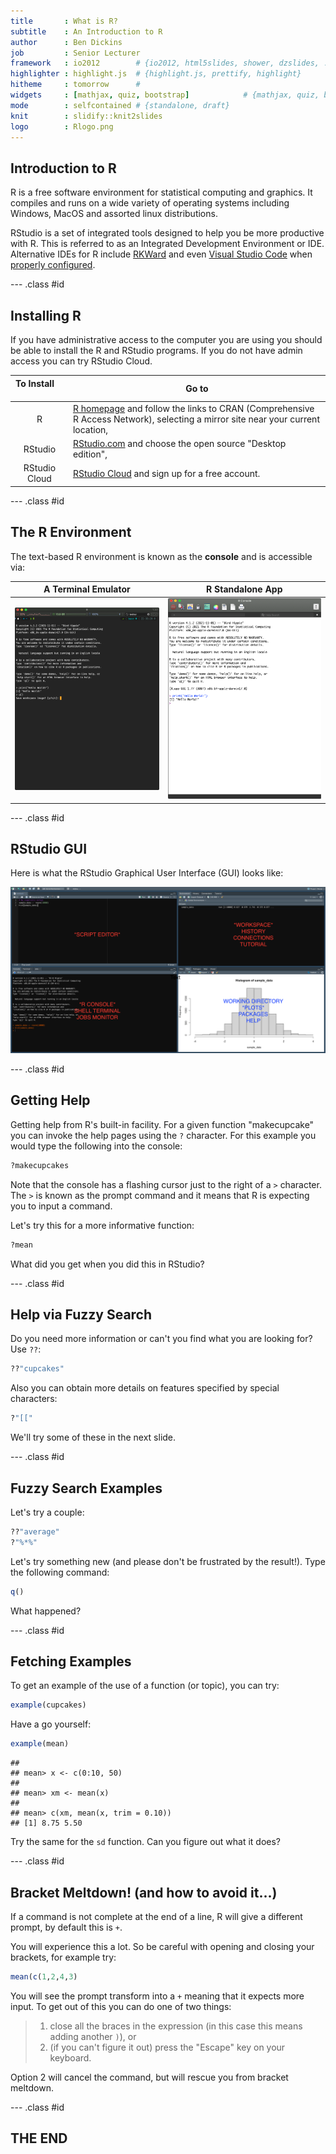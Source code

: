 ```yaml
---
title       : What is R?
subtitle    : An Introduction to R
author      : Ben Dickins
job         : Senior Lecturer
framework   : io2012        # {io2012, html5slides, shower, dzslides, ...}
highlighter : highlight.js  # {highlight.js, prettify, highlight}
hitheme     : tomorrow      # 
widgets     : [mathjax, quiz, bootstrap]            # {mathjax, quiz, bootstrap}
mode        : selfcontained # {standalone, draft}
knit        : slidify::knit2slides
logo        : Rlogo.png
---
```


## Introduction to R

R is a free software environment for statistical computing and graphics. It compiles and runs on a wide variety of operating systems including Windows, MacOS and assorted linux distributions.

RStudio is a set of integrated tools designed to help you be more productive with R. This is referred to as an Integrated Development Environment or IDE. Alternative IDEs for R include [RKWard](https://rkward.kde.org) and even [Visual Studio Code](https://code.visualstudio.com) when [properly configured](https://medium.com/analytics-vidhya/a-fresh-start-for-r-in-vscode-ec61ed108cf6).

--- .class #id 

## Installing R

If you have administrative access to the computer you are using you should be able to install the R and RStudio programs. If you do not have admin access you can try RStudio Cloud.

| To Install &nbsp; &nbsp; &nbsp; &nbsp; &nbsp; &nbsp; &nbsp; &nbsp;   | Go to |
|:--------------------------------------------------------------------:|-------|
| R             | [R homepage](https://www.r-project.org) and follow the links to CRAN (Comprehensive R Access Network), selecting a mirror site near your current location, |
| RStudio       | [RStudio.com](https://www.rstudio.com/products/rstudio/download/) and choose the open source "Desktop edition", |
| RStudio Cloud | [RStudio Cloud](https://rstudio.cloud) and sign up for a free account. |

--- .class #id 

## The R Environment

The text-based R environment is known as the **console** and is accessible via:

| A Terminal Emulator                   | R Standalone App           |
|---------------------------------------|----------------------------|
| ![iTerm2](assets/img/Rterminal.png "R Terminal") | ![R GUI](assets/img/RGUI.png "R GUI") |

--- .class #id 

## RStudio GUI

Here is what the RStudio Graphical User Interface (GUI) looks like:

![RStudio GUI](assets/img/RStudio.png "RStudio GUI")

--- .class #id 

## Getting Help

Getting help from R's built-in facility. For a given function "makecupcake" you can invoke the help pages using the `?` character. For this example you would type the following into the console:


```r
?makecupcakes
```

Note that the console has a flashing cursor just to the right of a `>` character. The `>` is known as the prompt command and it means that R is expecting you to input a command.

Let's try this for a more informative function:


```r
?mean
```
What did you get when you did this in RStudio?

--- .class #id 

## Help via Fuzzy Search

Do you need more information or can't you find what you are looking for? Use `??`:


```r
??"cupcakes"
```

Also you can obtain more details on features specified by special characters:

```r
?"[["
```

We'll try some of these in the next slide.

--- .class #id 

## Fuzzy Search Examples

Let's try a couple:


```r
??"average"
?"%*%"
```

Let's try something new (and please don't be frustrated by the result!). Type the following command:


```r
q()
```

What happened?

--- .class #id 

## Fetching Examples

To get an example of the use of a function (or topic), you can try:


```r
example(cupcakes)
```

Have a go yourself:


```r
example(mean)
```

```
## 
## mean> x <- c(0:10, 50)
## 
## mean> xm <- mean(x)
## 
## mean> c(xm, mean(x, trim = 0.10))
## [1] 8.75 5.50
```

Try the same for the `sd` function. Can you figure out what it does?

--- .class #id 

## Bracket Meltdown! (and how to avoid it...)

If a command is not complete at the end of a line, R will give a different prompt, by default this is `+`.

You will experience this a lot. So be careful with opening and closing your brackets, for example try:


```r
mean(c(1,2,4,3)
```

You will see the prompt transform into a `+` meaning that it expects more input. To get out of this you can do one of two things:

> 1. close all the braces in the expression (in this case this means adding another `)`), or
> 2. (if you can't figure it out) press the "Escape" key on your keyboard.

Option 2 will cancel the command, but will rescue you from bracket meltdown.

--- .class #id 

## THE END
